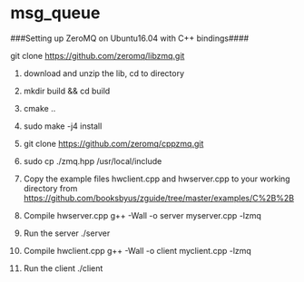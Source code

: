 # msg_queue
###Setting up ZeroMQ on Ubuntu16.04 with C++ bindings####

git clone https://github.com/zeromq/libzmq.git

1. download and unzip the lib, cd to directory

2. mkdir build && cd build
3. cmake ..
4. sudo make -j4 install
5. git clone https://github.com/zeromq/cppzmq.git
6. sudo cp ./zmq.hpp /usr/local/include
7. Copy the example files hwclient.cpp and hwserver.cpp to your working directory from https://github.com/booksbyus/zguide/tree/master/examples/C%2B%2B

8. Compile hwserver.cpp g++ -Wall -o server myserver.cpp -lzmq
9. Run the server ./server
10. Compile hwclient.cpp g++ -Wall -o client myclient.cpp -lzmq

11. Run the client ./client



